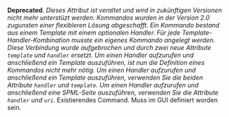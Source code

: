 __Deprecated__. *Dieses Attribut ist veraltet und wird in zukünftigen
Versionen nicht mehr unterstüzt werden. Kommandos wurden in der Version 2.0
zugunsten einer flexibleren Lösung abgeschafft. Ein Kommando bestand aus einem
Template mit einem optionalen Handler. Für jede Template-Handler-Kombination
musste ein eigenes Kommando angelegt werden. Diese Verbindung wurde
aufgebrochen und durch zwei neue Attribute `template` und `handler` ersetzt. Um
einen Handler aufzurufen und anschließend ein Template auszuführen, ist nun
die Definition eines Kommandos nicht mehr nötig. Um einen Handler aufzurufen
und anschließend ein Template auszuführen, verwenden Sie die beiden Attribute
`handler` und `template`. Um einen Handler aufzurufen und anschließend eine
SPML-Seite auszuführen, verwenden Sie die Attribute `handler` und `uri`.*
Existierendes Command. Muss im GUI definiert worden sein.